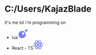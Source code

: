 # C:/Users/KajazBlade
It's me lol
i'm programming on
- lua![alt](./lua.svg)
- React - TS![alt](./react-typescript.svg)
